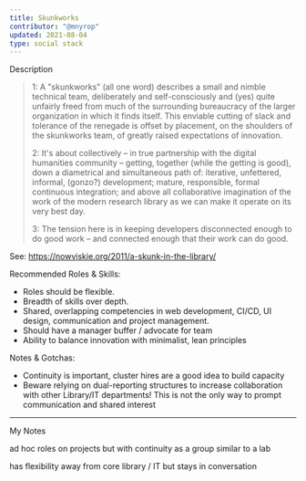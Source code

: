 ```yaml
---
title: Skunkworks
contributor: "@mnyrop"
updated: 2021-08-04
type: social stack
---
```


Description

> 1: A "skunkworks" (all one word) describes a small and nimble technical team, deliberately and self-consciously and (yes) quite unfairly freed from much of the surrounding bureaucracy of the larger organization in which it finds itself. This enviable cutting of slack and tolerance of the renegade is offset by placement, on the shoulders of the skunkworks team, of greatly raised expectations of innovation.
> 
> 2: It's about collectively – in true partnership with the digital humanities community – getting, together (while the getting is good), down a diametrical and simultaneous path of:
iterative, unfettered, informal, (gonzo?) development;
mature, responsible, formal continuous integration; and above all
collaborative imagination of the work of the modern research library as we can make it operate on its very best day.
> 
> 3: The tension here is in keeping developers disconnected enough to do good work – and connected enough that their work can do good.

See: https://nowviskie.org/2011/a-skunk-in-the-library/

Recommended Roles & Skills:

- Roles should be flexible. 
- Breadth of skills over depth.
- Shared, overlapping competencies in web development, CI/CD, UI design, communication and project management.
- Should have a manager buffer / advocate for team
- Ability to balance innovation with minimalist, lean principles

Notes & Gotchas:

- Continuity is important, cluster hires are a good idea to build capacity
- Beware relying on dual-reporting structures to increase collaboration with other Library/IT departments! This is not the only way to prompt communication and shared interest

------

My Notes

ad hoc roles on projects but with continuity as a group
similar to a lab

has flexibility away from core library / IT but stays in conversation
